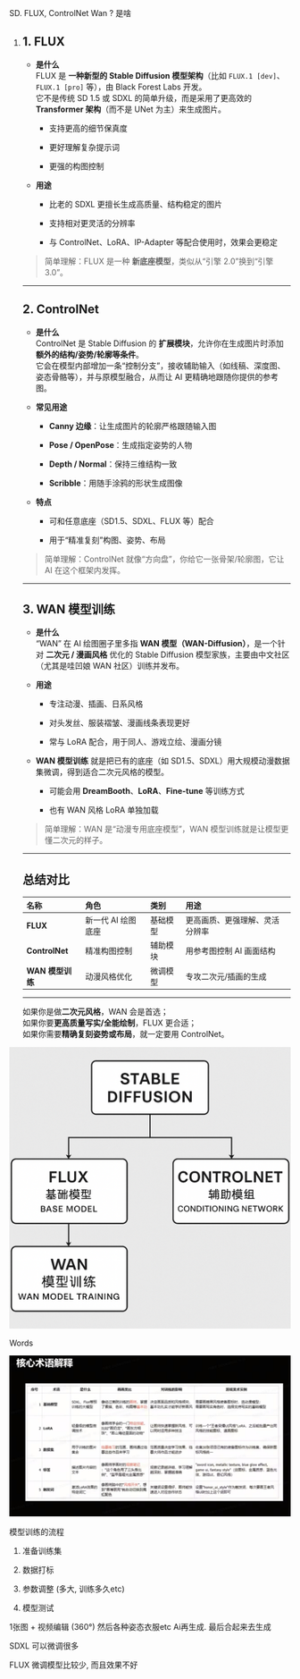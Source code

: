 SD. FLUX, ControlNet  Wan ? 是啥

1. ## 1. **FLUX**
   
   - **是什么**  
     FLUX 是 **一种新型的 Stable Diffusion 模型架构**（比如 `FLUX.1 [dev]`、`FLUX.1 [pro]` 等），由 Black Forest Labs 开发。  
     它不是传统 SD 1.5 或 SDXL 的简单升级，而是采用了更高效的 **Transformer 架构**（而不是 UNet 为主）来生成图片。
     
     - 支持更高的细节保真度
     
     - 更好理解复杂提示词
     
     - 更强的构图控制
   
   - **用途**
     
     - 比老的 SDXL 更擅长生成高质量、结构稳定的图片
     
     - 支持相对更灵活的分辨率
     
     - 与 ControlNet、LoRA、IP-Adapter 等配合使用时，效果会更稳定
   
   > 简单理解：FLUX 是一种 **新底座模型**，类似从“引擎 2.0”换到“引擎 3.0”。
   
   ---
   
   ## 2. **ControlNet**
   
   - **是什么**  
     ControlNet 是 Stable Diffusion 的 **扩展模块**，允许你在生成图片时添加 **额外的结构/姿势/轮廓等条件**。  
     它会在模型内部增加一条“控制分支”，接收辅助输入（如线稿、深度图、姿态骨骼等），并与原模型融合，从而让 AI 更精确地跟随你提供的参考图。
   
   - **常见用途**
     
     - **Canny 边缘**：让生成图片的轮廓严格跟随输入图
     
     - **Pose / OpenPose**：生成指定姿势的人物
     
     - **Depth / Normal**：保持三维结构一致
     
     - **Scribble**：用随手涂鸦的形状生成图像
   
   - **特点**
     
     - 可和任意底座（SD1.5、SDXL、FLUX 等）配合
     
     - 用于“精准复刻”构图、姿势、布局
   
   > 简单理解：ControlNet 就像“方向盘”，你给它一张骨架/轮廓图，它让 AI 在这个框架内发挥。
   
   ---
   
   ## 3. **WAN 模型训练**
   
   - **是什么**  
     “WAN” 在 AI 绘图圈子里多指 **WAN 模型（WAN-Diffusion）**，是一个针对 **二次元 / 漫画风格** 优化的 Stable Diffusion 模型家族，主要由中文社区（尤其是哇凹娘 WAN 社区）训练并发布。
   
   - **用途**
     
     - 专注动漫、插画、日系风格
     
     - 对头发丝、服装褶皱、漫画线条表现更好
     
     - 常与 LoRA 配合，用于同人、游戏立绘、漫画分镜
   
   - **WAN 模型训练** 就是把已有的底座（如 SD1.5、SDXL）用大规模动漫数据集微调，得到适合二次元风格的模型。
     
     - 可能会用 **DreamBooth**、**LoRA**、**Fine-tune** 等训练方式
     
     - 也有 WAN 风格 LoRA 单独加载
   
   > 简单理解：WAN 是“动漫专用底座模型”，WAN 模型训练就是让模型更懂二次元的样子。
   
   ---
   
   ## 总结对比
   
   | 名称             | 角色          | 类别   | 用途              |
   | -------------- | ----------- | ---- | --------------- |
   | **FLUX**       | 新一代 AI 绘图底座 | 基础模型 | 更高画质、更强理解、灵活分辨率 |
   | **ControlNet** | 精准构图控制      | 辅助模块 | 用参考图控制 AI 画面结构  |
   | **WAN 模型训练**   | 动漫风格优化      | 微调模型 | 专攻二次元/插画的生成     |
   
   ---
   
   如果你是做**二次元风格**，WAN 会是首选；  
   如果你要**更高质量写实/全能绘制**，FLUX 更合适；  
   如果你需要**精确复刻姿势或布局**，就一定要用 ControlNet。



![AI](./Images/AI/AI.png)









Words



![Words](./Images/AI/Words.png)



模型训练的流程



1. 准备训练集  

2. 数据打标

3. 参数调整 (多大, 训练多久etc)

4. 模型测试



1张图 + 视频编辑 (360°)  然后各种姿态衣服etc Ai再生成.  最后合起来去生成





SDXL 可以微调很多





FLUX 微调模型比较少, 而且效果不好
